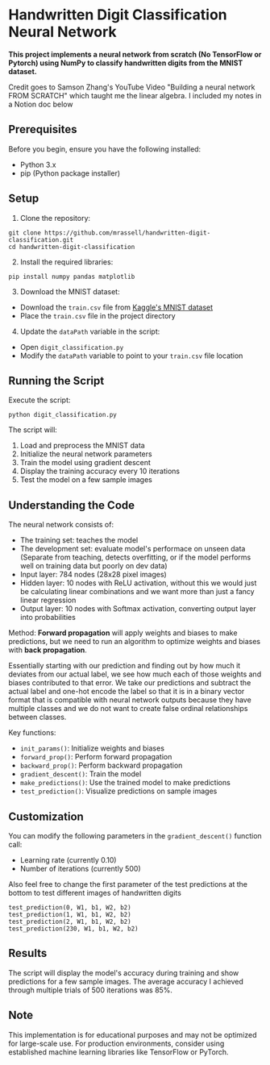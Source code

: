 # Handwritten Digit Classification Neural Network

**This project implements a neural network from scratch (No TensorFlow or Pytorch) using NumPy to classify handwritten digits from the MNIST dataset.**

Credit goes to Samson Zhang's YouTube Video "Building a neural network FROM SCRATCH" which taught me the linear algebra. I included my notes in a Notion doc below

## Prerequisites

Before you begin, ensure you have the following installed:
- Python 3.x
- pip (Python package installer)

## Setup

1. Clone the repository:
``` 
git clone https://github.com/mrassell/handwritten-digit-classification.git
cd handwritten-digit-classification
```
2. Install the required libraries:
```
pip install numpy pandas matplotlib
``` 
3. Download the MNIST dataset:
- Download the `train.csv` file from [Kaggle's MNIST dataset](https://www.kaggle.com/competitions/digit-recognizer/data)
- Place the `train.csv` file in the project directory

4. Update the `dataPath` variable in the script:
- Open `digit_classification.py`
- Modify the `dataPath` variable to point to your `train.csv` file location

## Running the Script

Execute the script:
```
python digit_classification.py
```
The script will:
1. Load and preprocess the MNIST data
2. Initialize the neural network parameters
3. Train the model using gradient descent
4. Display the training accuracy every 10 iterations
5. Test the model on a few sample images

## Understanding the Code

The neural network consists of:
- The training set: teaches the model
- The development set: evaluate model's performace on unseen data (Separate from teaching, detects overfitting, 
  or if the model performs well on training data but poorly on dev data)
- Input layer: 784 nodes (28x28 pixel images) 
- Hidden layer: 10 nodes with ReLU activation, without this we would just be calculating linear combinations and we want more than just a fancy linear regression 
- Output layer: 10 nodes with Softmax activation, converting output layer into probabilities
  
Method: **Forward propagation** will apply weights and biases to make predictions, but we need to run an algorithm to optimize weights and biases with **back propagation**. 

Essentially starting with our prediction and finding out by how much it deviates from our actual label, we see how much each of those weights and biases contributed to that error.
We take our predictions and subtract the actual label and one-hot encode the label so that it is in a binary vector format that is compatible with neural network outputs because they have multiple classes and we do not want to create false ordinal relationships between classes.

Key functions:
- `init_params()`: Initialize weights and biases
- `forward_prop()`: Perform forward propagation
- `backward_prop()`: Perform backward propagation
- `gradient_descent()`: Train the model
- `make_predictions()`: Use the trained model to make predictions
- `test_prediction()`: Visualize predictions on sample images

## Customization

You can modify the following parameters in the `gradient_descent()` function call:
- Learning rate (currently 0.10)
- Number of iterations (currently 500)

Also feel free to change the first parameter of the test predictions at the bottom to test different images of handwritten digits
```
test_prediction(0, W1, b1, W2, b2)
test_prediction(1, W1, b1, W2, b2)
test_prediction(2, W1, b1, W2, b2)
test_prediction(230, W1, b1, W2, b2)

```

## Results

The script will display the model's accuracy during training and show predictions for a few sample images.
The average accuracy I achieved through multiple trials of 500 iterations was 85%.

## Note

This implementation is for educational purposes and may not be optimized for large-scale use. For production environments, consider using established machine learning libraries like TensorFlow or PyTorch.
